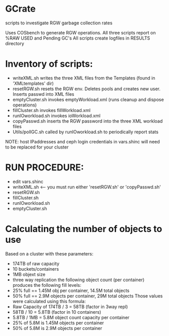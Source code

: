 # GCrate
scripts to investigate RGW garbage collection rates

Uses COSbench to generate RGW operations.
All three scripts report on %RAW USED and Pending GC's
All scripts create logfiles in RESULTS directory

# Inventory of scripts:
- writeXML.sh       writes the three XML files from the Templates (found in 'XMLtemplates' dir)
- resetRGW.sh       resets the RGW env. Deletes pools and creates new user. Inserts passwd into XML files
- emptyCluster.sh   invokes emptyWorkload.xml (runs cleanup and dispose operations)
- fillCluster.sh    invokes fillWorkload.xml
- runIOworkload.sh  invokes ioWorkload.xml
- copyPasswd.sh     inserts the RGW password into the three XML workload files
- Utils/pollGC.sh   called by runIOworkload.sh to periodically report stats

NOTE: host IPaddresses and ceph login credentials in vars.shinc will need to be replaced for your cluster

# RUN PROCEDURE:
  - edit vars.shinc
  - writeXML.sh        <-- you must run either 'resetRGW.sh' or 'copyPasswd.sh'
  - resetRGW.sh
  - fillCluster.sh
  - runIOworkload.sh
  - emptyCluster.sh

# Calculating the number of objects to use
Based on a cluster with these parameters:
- 174TB of raw capacity
- 10 buckets/containers
- 1MB objext size
- three way replication
the following object count (per container) produces the following fill levels:
- 25% full == 1.45M obj per container, 14.5M total objects
- 50% full == 2.9M objects per container, 29M total objects
Those values were calculated using this formula:
- Raw Capacity of 174TB / 3 = 58TB  (factor in 3way repl)
- 58TB / 10 = 5.8TB   (factor in 10 containers)
- 5.8TB / 1MB = 5.8M object count capacity per container
- 25% of 5.8M is 1.45M objects per container
- 50% of 5.8M is 2.9M objects per container
